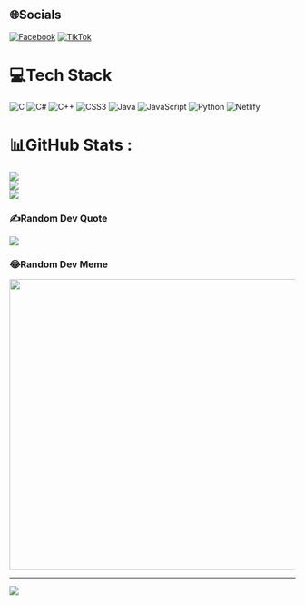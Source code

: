 
## 🌐Socials
[![Facebook](https://img.shields.io/badge/Facebook-%231877F2.svg?logo=Facebook&logoColor=white)](https://facebook.com/PhanNgocVinh) [![TikTok](https://img.shields.io/badge/TikTok-%23000000.svg?logo=TikTok&logoColor=white)](https://tiktok.com/@Vinhne) 
   
                  
# 💻Tech Stack      
![C](https://img.shields.io/badge/c-%2300599C.svg?style=for-the-badge&logo=c&logoColor=white) ![C#](https://img.shields.io/badge/c%23-%23239120.svg?style=for-the-badge&logo=c-sharp&logoColor=white) ![C++](https://img.shields.io/badge/c++-%2300599C.svg?style=for-the-badge&logo=c%2B%2B&logoColor=white) ![CSS3](https://img.shields.io/badge/css3-%231572B6.svg?style=for-the-badge&logo=css3&logoColor=white) ![Java](https://img.shields.io/badge/java-%23ED8B00.svg?style=for-the-badge&logo=java&logoColor=white) ![JavaScript](https://img.shields.io/badge/javascript-%23323330.svg?style=for-the-badge&logo=javascript&logoColor=%23F7DF1E) ![Python](https://img.shields.io/badge/python-3670A0?style=for-the-badge&logo=python&logoColor=ffdd54) ![Netlify](https://img.shields.io/badge/netlify-%23000000.svg?style=for-the-badge&logo=netlify&logoColor=#00C7B7)
# 📊GitHub Stats :
![](https://github-readme-stats.vercel.app/api?username=Vinh030579&theme=vue&hide_border=false&include_all_commits=false&count_private=false)<br/>
![](https://github-readme-streak-stats.herokuapp.com/?user=Vinh030579&theme=vue&hide_border=false)<br/>
![](https://github-readme-stats.vercel.app/api/top-langs/?username=Vinh030579&theme=vue&hide_border=false&include_all_commits=false&count_private=false&layout=compact)

### ✍️Random Dev Quote
![](https://quotes-github-readme.vercel.app/api?type=horizontal&theme=radical)

### 😂Random Dev Meme
<img src="https://random-memer.herokuapp.com/" width="512px"/>

---
[![](https://visitcount.itsvg.in/api?id=Vinh030579&icon=0&color=0)](https://visitcount.itsvg.in)

